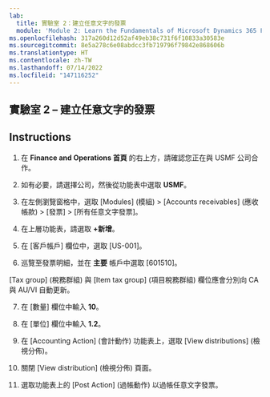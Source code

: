```yaml
---
lab:
  title: 實驗室 2：建立任意文字的發票
  module: 'Module 2: Learn the Fundamentals of Microsoft Dynamics 365 Finance'
ms.openlocfilehash: 317a260d12d52af49eb38c731f6f10833a30583e
ms.sourcegitcommit: 8e5a278c6e08abdcc3fb719796f79842e868606b
ms.translationtype: HT
ms.contentlocale: zh-TW
ms.lasthandoff: 07/14/2022
ms.locfileid: "147116252"
---
```

## <a name="lab-2---create-a-free-text-invoice"></a>實驗室 2 – 建立任意文字的發票

## <a name="instructions"></a>Instructions

1. 在 **Finance and Operations 首頁** 的右上方，請確認您正在與 USMF 公司合作。

2. 如有必要，請選擇公司，然後從功能表中選取 **USMF**。

3. 在左側瀏覽窗格中，選取 [Modules] \(模組\) > [Accounts receivables] \(應收帳款\) > [發票] > [所有任意文字發票]。

4. 在上層功能表，請選取 **+新增**。

5. 在 [客戶帳戶] 欄位中，選取 [US-001]。

6. 巡覽至發票明細，並在 **主要** 帳戶中選取 [601510]。

[Tax group] \(稅務群組\) 與 [Item tax group] \(項目稅務群組\) 欄位應會分別向 CA 與 AU/VI 自動更新。

7. 在 [數量] 欄位中輸入 **10**。

8. 在 [單位] 欄位中輸入 **1.2**。

9. 在 [Accounting Action] \(會計動作\) 功能表上，選取 [View distributions] \(檢視分佈\)。 

10. 關閉 [View distribution] \(檢視分佈\) 頁面。

11. 選取功能表上的 [Post Action] \(過帳動作\) 以過帳任意文字發票。

